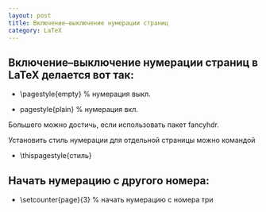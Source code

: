 ```yaml
---
layout: post
title: Включение–выключение нумерации страниц
category: LaTeX
---
```


## Включение–выключение нумерации страниц в LaTeX делается вот так:

- \pagestyle{empty} % нумерация выкл.

- pagestyle{plain} % нумерация вкл.


Большего можно достичь, если использовать пакет fancyhdr.

Установить стиль нумерации для отдельной страницы можно командой

- \thispagestyle{стиль}


## Начать нумерацию с другого номера:

- \setcounter{page}{3} % начать нумерацию с номера три

